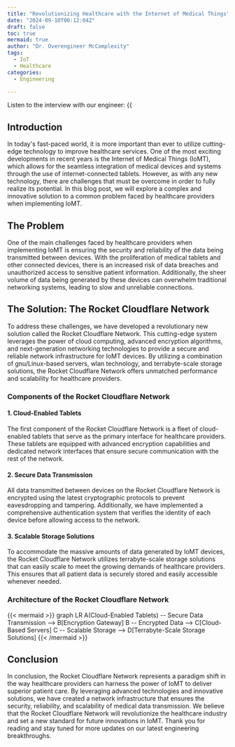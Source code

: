 ```yaml
---
title: "Revolutionizing Healthcare with the Internet of Medical Things"
date: "2024-09-10T00:12:04Z"
draft: false
toc: true
mermaid: true
author: "Dr. Overengineer McComplexity"
tags:
  - IoT
  - Healthcare
categories:
  - Engineering

---
```


Listen to the interview with our engineer: {{<audio src="https://s3.chaops.de/shitops/podcasts/revolutionizing-healthcare-with-the-internet-of-medical-things.mp3" class="audio">}}

## Introduction

In today's fast-paced world, it is more important than ever to utilize cutting-edge technology to improve healthcare services. One of the most exciting developments in recent years is the Internet of Medical Things (IoMT), which allows for the seamless integration of medical devices and systems through the use of internet-connected tablets. However, as with any new technology, there are challenges that must be overcome in order to fully realize its potential. In this blog post, we will explore a complex and innovative solution to a common problem faced by healthcare providers when implementing IoMT.

## The Problem

One of the main challenges faced by healthcare providers when implementing IoMT is ensuring the security and reliability of the data being transmitted between devices. With the proliferation of medical tablets and other connected devices, there is an increased risk of data breaches and unauthorized access to sensitive patient information. Additionally, the sheer volume of data being generated by these devices can overwhelm traditional networking systems, leading to slow and unreliable connections.

## The Solution: The Rocket Cloudflare Network

To address these challenges, we have developed a revolutionary new solution called the Rocket Cloudflare Network. This cutting-edge system leverages the power of cloud computing, advanced encryption algorithms, and next-generation networking technologies to provide a secure and reliable network infrastructure for IoMT devices. By utilizing a combination of gnu/Linux-based servers, wlan technology, and terrabyte-scale storage solutions, the Rocket Cloudflare Network offers unmatched performance and scalability for healthcare providers.

### Components of the Rocket Cloudflare Network

#### 1. Cloud-Enabled Tablets

The first component of the Rocket Cloudflare Network is a fleet of cloud-enabled tablets that serve as the primary interface for healthcare providers. These tablets are equipped with advanced encryption capabilities and dedicated network interfaces that ensure secure communication with the rest of the network.

#### 2. Secure Data Transmission

All data transmitted between devices on the Rocket Cloudflare Network is encrypted using the latest cryptographic protocols to prevent eavesdropping and tampering. Additionally, we have implemented a comprehensive authentication system that verifies the identity of each device before allowing access to the network.

#### 3. Scalable Storage Solutions

To accommodate the massive amounts of data generated by IoMT devices, the Rocket Cloudflare Network utilizes terrabyte-scale storage solutions that can easily scale to meet the growing demands of healthcare providers. This ensures that all patient data is securely stored and easily accessible whenever needed.

### Architecture of the Rocket Cloudflare Network

{{< mermaid >}}
graph LR
A(Cloud-Enabled Tablets) -- Secure Data Transmission --> B[Encryption Gateway]
B -- Encrypted Data --> C[Cloud-Based Servers]
C -- Scalable Storage --> D[Terrabyte-Scale Storage Solutions]
{{< /mermaid >}}

## Conclusion

In conclusion, the Rocket Cloudflare Network represents a paradigm shift in the way healthcare providers can harness the power of IoMT to deliver superior patient care. By leveraging advanced technologies and innovative solutions, we have created a network infrastructure that ensures the security, reliability, and scalability of medical data transmission. We believe that the Rocket Cloudflare Network will revolutionize the healthcare industry and set a new standard for future innovations in IoMT. Thank you for reading and stay tuned for more updates on our latest engineering breakthroughs.